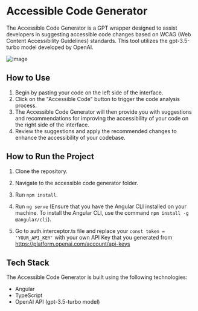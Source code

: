# Accessible Code Generator

The Accessible Code Generator is a GPT wrapper designed to assist developers in suggesting accessible code changes based on WCAG (Web Content Accessibility Guidelines) standards. This tool utilizes the gpt-3.5-turbo model developed by OpenAI.

![image](https://github.com/jagdishpatil02/accessible-code-generator/assets/18285635/1ac6da54-8ee6-4e6b-979f-4f34f369f1fd)

## How to Use

1. Begin by pasting your code on the left side of the interface.
2. Click on the "Accessible Code" button to trigger the code analysis process.
3. The Accessible Code Generator will then provide you with suggestions and recommendations for improving the accessibility of your code on the right side of the interface.
4. Review the suggestions and apply the recommended changes to enhance the accessibility of your codebase.

## How to Run the Project

1. Clone the repository.

2. Navigate to the accessible code generator folder.

3. Run `npm install`.

4. Run `ng serve` (Ensure that you have the Angular CLI installed on your machine. To install the Angular CLI, use the command `npm install -g @angular/cli`).

5. Go to auth.interceptor.ts file and replace your `const token = 'YOUR_API_KEY'` with your own API Key that you generated from https://platform.openai.com/account/api-keys

## Tech Stack

The Accessible Code Generator is built using the following technologies:

- Angular
- TypeScript
- OpenAI API (gpt-3.5-turbo model)
